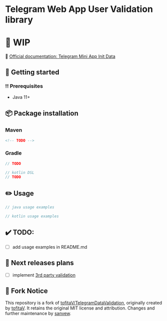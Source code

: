 # Telegram Web App User Validation library

# :construction: WIP

:link: [Official documentation: Telegram Mini App Init Data](https://docs.telegram-mini-apps.com/platform/init-data)
## :toolbox: Getting started

### :bangbang: Prerequisites
- Java 11+

## 📦 Package installation
### Maven
```xml
<!-- TODO -->
```

### Gradle
```groovy
// TODO
```

```kotlin
// kotlin DSL
// TODO
```

## :pencil2: Usage
```java
// java usage examples
```

```kotlin
// kotlin usage examples
```
## :heavy_check_mark: TODO:
- [ ] add usage examples in README.md

## :paperclip: Next releases plans
- [ ] implement [3rd party validation](https://docs.telegram-mini-apps.com/platform/init-data#using-telegram-public-key)

## :pushpin: Fork Notice

This repository is a fork of [tofitaV/TelegramDataValidation](https://github.com/tofitaV/TelegramDataValidation), originally created by [tofitaV](https://github.com/tofitaV). It retains the original MIT license and attribution. Changes and further maintenance by [sanvew](https://github.com/sanvew).
